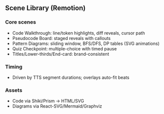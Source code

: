 ## Scene Library (Remotion)

### Core scenes
- Code Walkthrough: line/token highlights, diff reveals, cursor path
- Pseudocode Board: staged reveals with callouts
- Pattern Diagrams: sliding window, BFS/DFS, DP tables (SVG animations)
- Quiz Checkpoint: multiple-choice with timed pause
- Titles/Lower-thirds/End-card: brand-consistent

### Timing
- Driven by TTS segment durations; overlays auto-fit beats

### Assets
- Code via Shiki/Prism → HTML/SVG
- Diagrams via React-SVG/Mermaid/Graphviz
